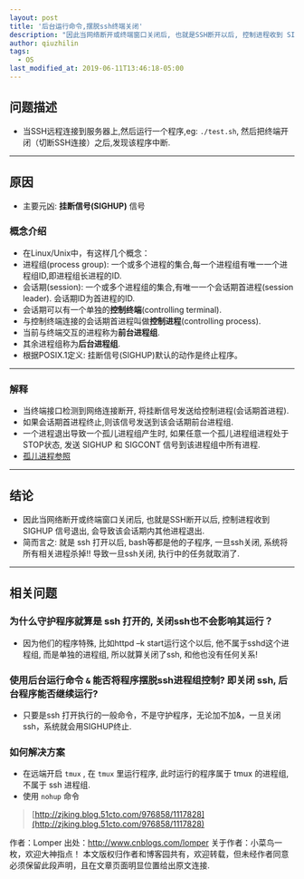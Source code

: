 ```yaml
---
layout: post
title: '后台运行命令,摆脱ssh终端关闭'
description: "因此当网络断开或终端窗口关闭后, 也就是SSH断开以后, 控制进程收到 SIGHUP 信号退出, 会导致该会话期内其他进程退出"
author: qiuzhilin
tags: 
  - OS
last_modified_at: 2019-06-11T13:46:18-05:00
---
```


## 问题描述

- 当SSH远程连接到服务器上,然后运行一个程序,eg: `./test.sh`, 然后把终端开闭（切断SSH连接）之后,发现该程序中断.

------

## 原因

- 主要元凶: **挂断信号(SIGHUP)** 信号

### 概念介绍

- 在Linux/Unix中，有这样几个概念：
- 进程组(process group): 一个或多个进程的集合,每一个进程组有唯一一个进程组ID,即进程组长进程的ID.
- 会话期(session): 一个或多个进程组的集合,有唯一一个会话期首进程(session leader). 会话期ID为首进程的ID.
- 会话期可以有一个单独的**控制终端**(controlling terminal).
- 与控制终端连接的会话期首进程叫做**控制进程**(controlling process).
- 当前与终端交互的进程称为**前台进程组**.
- 其余进程组称为**后台进程组**.
- 根据POSIX.1定义: 挂断信号(SIGHUP)默认的动作是终止程序。

------

### 解释

- 当终端接口检测到网络连接断开, 将挂断信号发送给控制进程(会话期首进程).
- 如果会话期首进程终止,则该信号发送到该会话期前台进程组.
- 一个进程退出导致一个孤儿进程组产生时, 如果任意一个孤儿进程组进程处于STOP状态, 发送 SIGHUP 和 SIGCONT 信号到该进程组中所有进程.
- [孤儿进程参照](http://blog.csdn.net/hmsiwtv/article/details/7901711)

------

## 结论

- 因此当网络断开或终端窗口关闭后, 也就是SSH断开以后, 控制进程收到 SIGHUP 信号退出, 会导致该会话期内其他进程退出.
- 简而言之: 就是 ssh 打开以后, bash等都是他的子程序, 一旦ssh关闭, 系统将所有相关进程杀掉!! 导致一旦ssh关闭, 执行中的任务就取消了.

------

## 相关问题

### 为什么守护程序就算是 ssh 打开的, 关闭ssh也不会影响其运行？

- 因为他们的程序特殊, 比如httpd –k start运行这个以后, 他不属于sshd这个进程组, 而是单独的进程组, 所以就算关闭了ssh, 和他也没有任何关系!

### 使用后台运行命令 `&` 能否将程序摆脱ssh进程组控制? 即关闭 ssh, 后台程序能否继续运行?

- 只要是ssh 打开执行的一般命令，不是守护程序，无论加不加&，一旦关闭ssh，系统就会用SIGHUP终止.

### 如何解决方案

- 在远端开启 `tmux` , 在 `tmux` 里运行程序, 此时运行的程序属于 tmux 的进程组, 不属于 ssh 进程组.
- 使用 `nohup` 命令

> [http://zjking.blog.51cto.com/976858/1117828](http://zjking.blog.51cto.com/976858/1117828)

作者：Lomper 出处：http://www.cnblogs.com/lomper 关于作者：小菜鸟一枚，欢迎大神指点！ 本文版权归作者和博客园共有，欢迎转载，但未经作者同意必须保留此段声明，且在文章页面明显位置给出原文连接.